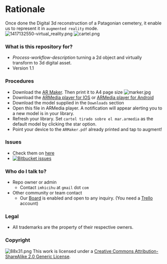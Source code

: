 # Rationale

Once done the Digital 3d reconstruction of a Patagonian cemetery, it enable us to represent it in `augmented reality` mode.
![1417132550-virtual_reality.png](https://bitbucket.org/repo/akGo9kM/images/2168235008-1417132550-virtual_reality.png)
![cartel.png](https://bitbucket.org/repo/akGo9kM/images/1524102738-cartel.png)

### What is this repository for? ###

* _Process-workflow-description_ turning a 2d object and virtually transform to 3d digital asset. 
* Version 1.1

### Procedures ###
* Download the [AR Maker](https://bitbucket.org/imhicihu/ar-cemetery-experimental/downloads/ARMaker.pdf). Then print it to A4 page size
![marker.jpg](https://bitbucket.org/repo/akGo9kM/images/976313947-marker.jpg)
* Download the [ARMedia player for IOS](https://itunes.apple.com/ar/app/armedia-player/id502524441?mt=8) or [ARMedia player for Android](https://play.google.com/store/apps/details?id=com.inglobetechnologies.armedia.player)
* Download the model supplied in the `Downloads` section
* Open this file in ARMedia player. A notification will appear alerting you to a new model is in your library.
* Refresh your library. Set `cartel tirado sobre el mar.armedia` as the default model by clicking the star option.
* Point your device to the `ARMaker.pdf` already printed and tap to augment!

### Issues ###

* Check them on [here](https://bitbucket.org/imhicihu/incunnabilia-early-book-digitization/issues) 
* [![Bitbucket issues](https://img.shields.io/badge/issues-open-green.svg)]()

### Who do I talk to? ###

* Repo owner or admin
     - Contact `imhicihu` at `gmail` dot `com`
* Other community or team contact
     - Our [Board](https://bitbucket.org/imhicihu/ar-cemetery-experimental/addon/trello/trello-board) is enabled and open to any inquiry. (You need a [Trello](https://trello.com/) account)

### Legal ###
* All trademarks are the property of their respective owners.

### Copyright ###
![88x31.png](https://bitbucket.org/repo/4pKrXRd/images/3902704043-88x31.png)
This work is licensed under a [Creative Commons Attribution-ShareAlike 2.0 Generic License](http://creativecommons.org/licenses/by-sa/2.0/).
